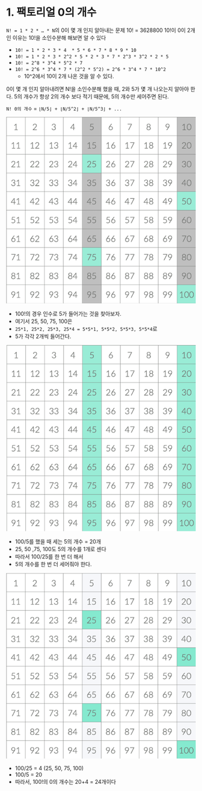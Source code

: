 # 1. 팩토리얼 0의 개수

`N! = 1 * 2 * … * N`의 0이 몇 개 인지 알아내는 문제
10! = 3628800
10!이 0이 2개인 이유는 10!을 소인수분해 해보면 알 수 있다

- `10! = 1 * 2 * 3 * 4  * 5 * 6 * 7 * 8 * 9 * 10`
- `10! = 1 * 2 * 3 * 2^2 * 5 * 2 * 3 * 7 * 2^3 * 3^2 * 2 * 5`
- `10! = 2^8 * 3^4 * 5^2 * 7`
- `10! = 2^6 * 3^4 * 7 * (2^2 * 5^2) = 2^6 * 3^4 * 7 * 10^2`
  - 10^2에서 10이 2개 나온 것을 알 수 있다.

0이 몇 개 인지 알아내려면 N!을 소인수분해 했을 때, 2와 5가 몇 개 나오는지 알아야 한다.
5의 개수가 항상 2의 개수 보다 적기 때문에, 5의 개수만 세어주면 된다.

`N! 0의 개수` = `⌊N/5⌋ + ⌊N/5^2⌋ + ⌊N/5^3⌋ + ...`

![8-0000-팩토리얼0의개수-1](./8-0000-팩토리얼0의개수-1.png)

- 100!의 경우 인수로 5가 들어가는 것을 찾아보자.
- 여기서 25, 50, 75, 100은
- `25*1, 25*2, 25*3, 25*4 = 5*5*1, 5*5*2, 5*5*3, 5*5*4`로
- 5가 각각 2개씩 들어간다.

![8-0000-팩토리얼0의개수-2](./8-0000-팩토리얼0의개수-2.png)

- 100/5를 했을 때 세는 5의 개수 = 20개
- 25, 50 ,75, 100도 5의 개수를 1개로 센다
- 따라서 100/25를 한 번 더 해서
- 5의 개수를 한 번 더 세어줘야 한다.

![8-0000-팩토리얼0의개수-3](./8-0000-팩토리얼0의개수-3.png)

- 100/25 = 4 (25, 50, 75, 100)
- 100/5 = 20
- 따라서, 100!의 0의 개수는 20+4 = 24개이다
